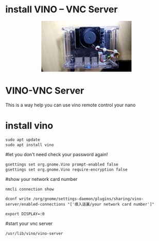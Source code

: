 # install VINO – VNC Server
<p align="center">
  <img src="https://github.com/hsiehchungting/Jetson-nano/blob/master/jetson nano.jpg" width="280">
</p>

# VINO-VNC Server
This is a way help you can use vino remote control your nano


# install vino

```
sudo apt update
sudo apt install vino
```

#let you don't need check your password again!
```
gsettings set org.gnome.Vino prompt-enabled false
gsettings set org.gnome.Vino require-encryption false
```

#show your network card number
```
nmcli connection show 
```
```
dconf write /org/gnome/settings-daemon/plugins/sharing/vino-server/enabled-connections "['填入這裏/your network card number']"
```
```
export DISPLAY=:0
```
#start your vnc server
```
/usr/lib/vino/vino-server
```
